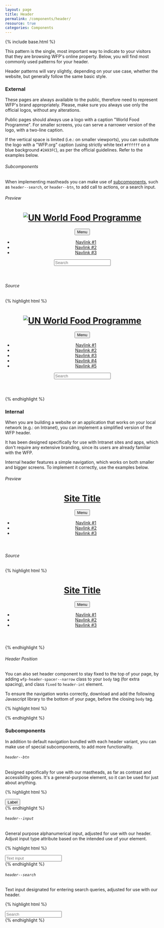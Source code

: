 ```yaml
---
layout: page
title: Header
permalink: /components/header/
resource: true
categories: Components
---
```

{% include base.html %}

This pattern is the single, most important way to indicate to your visitors that they are browsing WFP's online property. Below, you will find most commonly used patterns for your header.

Header patterns will vary slightly, depending on your use case, whether the website, but generally follow the same basic style.

### External
These pages are always available to the public, therefore need to represent WFP's brand appropriately. Please, make sure you always use only the official logos, without any alterations.

Public pages should always use a logo with a caption "World Food Programme". For smaller screens, you can serve a narrower version of the logo, with a two-line caption.

If the vertical space is limited (i.e.: on smaller viewports), you can substitute the logo with a "WFP.org" caption (using strictly white text `#ffffff` on a blue background `#2A93FC`), as per the official guidelines. Refer to the examples below.

<div class="notice">
  <h6 class="title">Subcomponents</h6>
  <p>When implementing mastheads you can make use of <a href="#subcomponents">subcomponents</a>, such as <code>header--search</code>, or <code>header--btn</code>, to add call to actions, or a search input.</p>
</div>

###### Preview
<header class="wfp-header-ext">
  <div class="wfp-grid wfp-wrapper">
    <div class="wfp-u-2-3 wfp-u-sm-1-4 header--container">
      <h1 class="header--title">
        <a href="#" class="header--logo">
          <img src="{{ base }}/img/logos/light/png/1x/en-standard.png" srcset="{{ base }}/img/logos/light/png/1x/en-standard.png 1x, {{ base }}/img/logos/light/png/2x/en-standard.png 2x" alt="UN World Food Programme">
        </a>
      </h1>
    </div>
    <div class="wfp-u-1-3 wfp-u-sm-3-4 header--nav">
      <button class="header--toggle pure-button small" id="js-example-menu-trigger">Menu</button>
      <nav class="header--menu" id="js-example-menu">
        <ul class="menu--group">
          <li class="menu--item"><a href="#" class="menu--link active">Navlink #1</a></li>
          <li class="menu--item"><a href="#" class="menu--link">Navlink #2</a></li>
          <li class="menu--item"><a href="#" class="menu--link">Navlink #3</a></li>
        </ul>
      </nav>
      <div class="header--misc">
        <div class="header--search">
          <input type="search" class="header--input" placeholder="Search">
        </div>
      </div>
    </div>
  </div>
</header>

###### Source
{% highlight html %}
<header class="wfp-header-ext">
  <div class="wfp-grid wfp-wrapper">
    <div class="wfp-u-2-3 wfp-u-sm-1-4 header--container">
      <h1 class="header--title">
        <a href="#" class="header--logo">
          <img src="en-standard.png" srcset="en-standard.png 1x, en-standard@2x.png 2x" alt="UN World Food Programme">
        </a>
      </h1>
    </div>
    <div class="wfp-u-1-3 wfp-u-sm-3-4 header--nav">
      <button class="header--toggle pure-button small" id="js-example-menu-trigger">Menu</button>
      <nav class="header--menu" id="js-example-menu">
        <ul class="menu--group">
          <li class="menu--item"><a href="#" class="menu--link active">Navlink #1</a></li>
          <li class="menu--item"><a href="#" class="menu--link">Navlink #2</a></li>
          <li class="menu--item"><a href="#" class="menu--link">Navlink #3</a></li>
          <li class="menu--item"><a href="#" class="menu--link">Navlink #4</a></li>
          <li class="menu--item"><a href="#" class="menu--link">Navlink #5</a></li>
        </ul>
      </nav>
      <div class="header--misc">
        <div class="header--search">
          <input type="search" class="header--input" placeholder="Search">
        </div>
      </div>
    </div>
  </div>
</header>
{% endhighlight %}

### Internal
When you are building a website or an application that works on your local network (e.g.: on Intranet), you can implement a simplified version of the WFP header.

It has been designed specifically for use with Intranet sites and apps, which don't require any extensive branding, since its users are already familiar with the WFP.

Internal header features a simple navigation, which works on both smaller and bigger screens. To implement it correctly, use the examples below.

###### Preview
<header class="wfp-header-int">
  <div class="wfp-grid wfp-wrapper">
    <div class="wfp-u-3-5 wfp-u-md-1-3 header--container">
      <h1 class="header--title">
        <a href="#" class="header--logo">Site Title</a>
      </h1>
    </div>
    <div class="wfp-u-2-5 wfp-u-md-2-3 header--nav">
      <button class="header--toggle pure-button small" id="js-example-menu-trigger">Menu</button>
      <nav class="header--menu" id="js-example-menu">
        <ul class="menu--group">
          <li class="menu--item"><a href="#" class="menu--link active">Navlink #1</a></li>
          <li class="menu--item"><a href="#" class="menu--link">Navlink #2</a></li>
          <li class="menu--item"><a href="#" class="menu--link">Navlink #3</a></li>
        </ul>
      </nav>
    </div>
  </div>
</header>

###### Source
{% highlight html %}
<header class="wfp-header-int">
  <div class="wfp-grid wfp-wrapper">
    <div class="wfp-u-3-5 wfp-u-md-1-3 header--container">
      <h1 class="header--title">
        <a href="#" class="header--logo">Site Title</a>
      </h1>
    </div>
    <div class="wfp-u-2-5 wfp-u-md-2-3 header--nav">
      <button class="header--toggle pure-button small" id="js-nav-trigger">Menu</button>
      <nav class="header--menu" id="js-nav">
        <ul class="menu--group">
          <li class="menu--item"><a href="#" class="menu--link active">Navlink #1</a></li>
          <li class="menu--item"><a href="#" class="menu--link">Navlink #2</a></li>
          <li class="menu--item"><a href="#" class="menu--link">Navlink #3</a></li>
        </ul>
      </nav>
    </div>
  </div>
</header>
{% endhighlight %}

<div class="notice">
  <h6 class="title">Header Position</h6>
  <p>You can also set header component to stay fixed to the top of your page, by adding <code>wfp-header-spacer--narrow</code> class to your <code>body</code> tag (for extra spacing), and class <code>fixed</code> to <code>header-int</code> element.</p>
</div>

To ensure the navigation works correctly, download and add the following Javascript library to the bottom of your page, before the closing `body` tag.

{% highlight html %}
<script src="/js/lib/responsive-nav.min.js"></script>
<script>
  var nav = responsiveNav("#js-nav", {
    customToggle: "js-nav-trigger",
    navClass: "header--menu",
    openPos: "fixed", // `absolute`, or `fixed`
    closedPos: "static"
  });
</script>
{% endhighlight %}


### Subcomponents
In addition to default navigation bundled with each header variant, you can make use of special subcomponents, to add more functionality.

###### `header--btn`
Designed specifically for use with our mastheads, as far as contrast and accessibility goes. It's a general-purpose element, so it can be used for just about anything.

{% highlight html %}
<div class="header--misc">
  <button class="header--btn">Label</button>
</div>
{% endhighlight %}

###### `header--input`
General purpose alphanumerical input, adjusted for use with our header. Adjust input type attribute based on the intended use of your element.

{% highlight html %}
<div class="header--misc">
  <input type="text" class="header--input" placeholder="Text input">
</div>
{% endhighlight %}

###### `header--search`
Text input designated for entering search queries, adjusted for use with our header.

{% highlight html %}
<div class="header--misc">
  <div class="header--search">
    <input type="search" class="header--input" placeholder="Search">
  </div>
</div>
{% endhighlight %}

